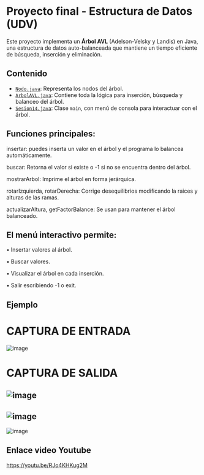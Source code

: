 # Proyecto final - Estructura de Datos (UDV)
Este proyecto implementa un **Árbol AVL** (Adelson-Velsky y Landis) en Java, 
una estructura de datos auto-balanceada que mantiene un tiempo eficiente de búsqueda, inserción y eliminación.


 ## Contenido

- [`Nodo.java`](src/main/java/com/mycompany/sesion14/Nodo.java): Representa los nodos del árbol.
- [`ArbolAVL.java`](src/main/java/com/mycompany/sesion14/ArbolAVL.java): Contiene toda la lógica para inserción, búsqueda y balanceo del árbol.
- [`Sesion14.java`](src/main/java/com/mycompany/sesion14/Sesion14.java): Clase `main`, con menú de consola para interactuar con el árbol.

## Funciones principales:

insertar: puedes inserta un valor en el árbol y el programa lo balancea automáticamente.

buscar: Retorna el valor si existe o -1 si no se encuentra dentro del árbol.

mostrarArbol: Imprime el árbol en forma jerárquica.

rotarIzquierda, rotarDerecha: Corrige desequilibrios modificando la raices y alturas de las ramas.

actualizarAltura, getFactorBalance: Se usan para mantener el árbol balanceado.



## El menú interactivo permite:

• Insertar valores al árbol.

• Buscar valores.

• Visualizar el árbol en cada inserción.

• Salir escribiendo -1 o exit.

## Ejemplo 
# CAPTURA DE ENTRADA
![image](https://github.com/user-attachments/assets/be2aced1-2654-40e1-a85b-6b6c0fe3ff94) 

# CAPTURA DE SALIDA 
![image](https://github.com/user-attachments/assets/cefbd89a-01c4-45a1-8c1d-99f169e4e613)
------------------------------------------------------------------------------------------------
![image](https://github.com/user-attachments/assets/104c3ae7-5cf5-4c26-bdc2-ebaca3052af4)
----------------------------------------------------------------------------------------------------
![image](https://github.com/user-attachments/assets/89c849e6-0c0f-455a-9ef3-d1891530a03d)

## Enlace video Youtube
https://youtu.be/RJo4KHKug2M 




